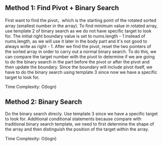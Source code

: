 ## Method 1: Find Pivot + Binary Search

First want to find the pivot，which is the starting point of the rotated sorted array (smallest number in the array). To find minimum value in rotated array, use template 2 of binary search as we do not have specific target to look for. The initial right boundary value is set to nums.length - 1 instead of nums.length, as we will use it later in the body part and it's not good to always write as right - 1. After we find the pivot, reset the two pointers of the sorted array in order to carry out a normal binary search. To do this, we can compare the target number with the pivot to determine if we are going to do the binary search in the part before the pivot or after the pivot and then update the boundary. Since the boundary will include pivot itself, we have to do the binary search using template 3 since now we have a specific target to look for. </br>

Time Complexity: O(logn)

## Method 2: Binary Search

Do the binary search direcly. Use template 3 since we have a specific target to look for. Additional conditional statements because compare with traditional binary search template, we need to first determine the shape of the array and then distinguish the position of the target within the array.

Time Complexity: O(logn)
